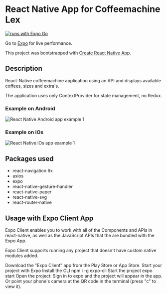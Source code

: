 # React Native App for Coffeemachine Lex
[![runs with Expo Go](https://img.shields.io/badge/Runs%20with%20Expo%20Go-000.svg?style=flat-square&logo=EXPO&labelColor=f3f3f3&logoColor=000)](https://expo.io/client)

Go to [Expo](https://expo.dev/@jodelajo/coffee-machine) for live performance.

This project was bootstrapped with [Create React Native App](https://github.com/react-community/create-react-native-app).


## Description
React-Native coffeemachine application using an API and displays available coffees, sizes and extra's.

The application uses only ContextProvider for state management, no Redux.


### Example on Android

![React Native Android app example 1](https://media.giphy.com/media/ms8pkAlfMhTRR9dzS9/giphy.gif) 


### Example on iOs

![React Native iOs app example 1](https://media.giphy.com/media/2S5N73LKtgp8qiHNLx/giphy.gif) 


## Packages used

- react-navigation 6x
- axios
- expo
- react-native-gesture-handler
- react-native-paper
- react-native-svg
- react-router-native

## Usage with Expo Client App
Expo Client enables you to work with all of the Components and APIs in react-native, as well as the JavaScript APIs that the are bundled with the Expo App.

Expo Client supports running any project that doesn't have custom native modules added.

Download the "Expo Client" app from the Play Store or App Store.
Start your project with Expo
Install the CLI npm i -g expo-cli
Start the project expo start
Open the project:
Sign in to expo and the project will appear in the app.
Or point your phone's camera at the QR code in the terminal (press "c" to view it).
